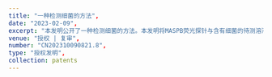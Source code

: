 ```yaml
---
title: "一种检测细菌的方法",
date: "2023-02-09",
excerpt: "本发明公开了一种检测细菌的方法。本发明将MASPB荧光探针与含有细菌的待测溶液混合，静置得混合溶液；混合溶液在紫外光下检测待测溶液中细菌的种类或浓度；所述细菌为革兰氏阳性菌和革兰氏阴性菌中的至少一种；所述MASPB荧光探针的结构为：#imgabs0#本发明的MASPB荧光探针与不同的菌种具有不同的结合位点，能够进行肉眼和细胞水平上对不同细菌进行区分，实现快速、准确的对革兰氏阳性菌和革兰氏阴性菌的区分，荧光强度与细菌量呈现良好的线性关系，可以检测细菌的浓度，实用性较高。",
venue: "授权 | 复审",
number: "CN202310090821.8",
type: "授权发明",
collection: patents
---
```



